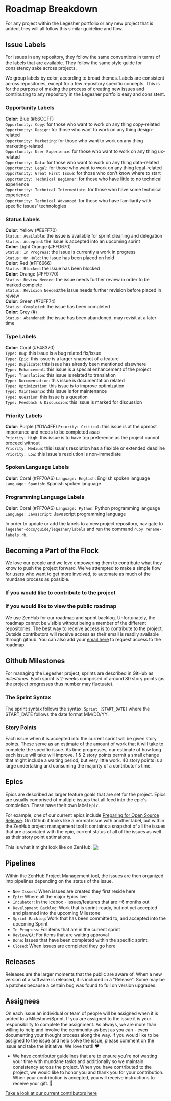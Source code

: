 # Roadmap Breakdown

For any project within the Legesher portfolio or any new project that is added, they will all follow this similar guideline and flow.

## Issue Labels

For issues in any repository, they follow the same conventions in terms of the labels that are available. They follow the same style guide for consistency sake across projects.

We group labels by color, according to broad themes. Labels are consistent across repositories, except for a few repository specific concepts. This is for the purpose of making the process of creating new issues and contributing to any repository in the Legesher portfolio easy and consistent.

### Opportunity Labels
**Color**: Blue (#66CCFF)  
`Opportunity: Copy`: for those who want to work on any thing copy-related  
`Opportunity: Design`: for those who want to work on any thing design-related  
`Opportunity: Marketing`: for those who want to work on any thing marketing-related  
`Opportunity: User Experience`: for those who want to work on any thing ux-related  
`Opportunity: Data`: for those who want to work on any thing data-related  
`Opportunity: Legal`: for those who want to work on any thing legal-related  
`Opportunity: Great First Issue`: for those who don't know where to start  
`Opportunity: Technical Beginner`: for those who have little to no technical experience  
`Opportunity: Technical Intermediate`: for those who have some technical experience  
`Opportunity: Technical Advanced`: for those who have familiarity with specific issues' technologies  

### Status Labels
**Color**: Yellow (#E9FF70)  
`Status: Available`: the issue is available for sprint cleaning and delegation  
`Status: Accepted`: the issue is accepted into an upcoming sprint  
**Color**: Light Orange (#FFD670)  
`Status: In Progress`: the issue is currently a work in progress  
`Status: On Hold`: the issue has been placed on hold  
**Color**: Red (#FF6666)  
`Status: Blocked`: the issue has been blocked  
**Color**: Orange (#FF9770)  
`Status: Review Needed`: the issue needs further review in order to be marked complete  
`Status: Revision Needed`:the issue needs further revision before placed in review  
**Color**: Green (#70FF74)  
`Status: Completed`: the issue has been completed  
**Color**: Grey (#)  
`Status: Abandoned`: the issue has been abandoned, may revisit at a later time  

### Type Labels
**Color**: Coral (#F48370)  
`Type: Bug`: this issue is a bug related fix/issue  
`Type: Epic`: this issue is a larger snapshot of a feature  
`Type: Duplicate`: this issue has already been mentioned elsewhere  
`Type: Enhancement`: this issue is a special enhancement of the project  
`Type: Translation`: this issue is related to translation  
`Type: Documentation`: this issue is documentation related  
`Type: Optimization`: this issue is to improve optimization  
`Type: Maintenance`: this issue is for maintenance  
`Type: Question`: this issue is a question  
`Type: Feedback & Discussion`: this issue is marked for discussion  

### Priority Labels
**Color**: Purple (#D1A4FF)
`Priority: Critical`: this issue is at the upmost importance and needs to be completed asap  
`Priority: High`: this issue is to have top preference as the project cannot proceed without  
`Priority: Medium`: this issue's resolution has a flexible or extended deadline  
`Priority: Low`: this issue's resolution is non-immediate  

### Spoken Language Labels
**Color**: Coral (#FF70A6)
`Language: English`: English spoken language  
`Language: Spanish`: Spanish spoken language  

### Programming Language Labels
**Color**: Coral (#FF70A6)
`Language: Python`: Python programming language  
`Language: Javascript`: Javascript programming language  

In order to update or add the labels to a new project repository, navigate to `legesher-docs/guide/legesher/labels` and run the command `ruby rename-labels.rb`.

## Becoming a Part of the Flock
We love our people and we love empowering them to contribute what they know to push the project forward. We've attempted to make a simple flow for users who want to get more involved, to automate as much of the mundane process as possible.

### If you would like to contribute to the project
### If you would like to view the public roadmap
We use ZenHub for our roadmap and sprint backlog. Unfortunately, the roadmap cannot be visible without being a member of the different repositories. The best way to receive access is to contribute to the project. Outside contributors will receive access as their email is readily available through github. You can also add your [email here](http://eepurl.com/dH0reL) to request access to the roadmap.


## Github Milestones
For managing the Legesher project, sprints are described in GitHub as _milestones_. Each sprint is 2-weeks comprised of around 80 story points (as the project progresses thus number may fluctuate).

### The Sprint Syntax
The sprint syntax follows the syntax: `Sprint [START_DATE]` where the START_DATE follows the date format MM/DD/YY.

### Story Points
Each issue when it is accepted into the current sprint will be given story points. These serve as an estimate of the amount of work that it will take to complete the specific issue. As time progresses, our estimate of how long each issue will take will improve. 1 & 2 story points permit a small change that might include a waiting period, but very little work. 40 story points is a large undertaking and consuming the majority of a contributor's time.

## Epics
Epics are described as larger feature goals that are set for the project. Epics are usually comprised of multiple issues that all feed into the epic's completion. These have their own label `Epic`.

For example, one of our current epics include [Preparing for Open Source Release](https://github.com/legesher/legesher/issues/1). On Github it looks like a normal issue with another label, but within the ZenHub project management tool it contains a snapshot of all the issues that are associated with the epic, current status of all of the issues as well as their story point estimations.

This is what it might look like on ZenHub:
<img src="/lib/images/ZenHubEpicView.png" align="center"/>

## Pipelines
Within the ZenHub Project Management tool, the issues are then organized into pipelines depending on the status of the issue.

- `New Issues`: When issues are created they first reside here
- `Epic`: Where all the major Epics live  
- `Incubator`: In the icebox - issues/features that are +6 months out  
- `Development Backlog`: Work that is sprint-ready, but not yet accepted and planned into the upcoming Milestone  
- `Sprint Backlog`: Work that has been committed to, and accepted into the upcoming Sprint  
- `In Progress`: For items that are in the current sprint  
- `Review/QA`: For items that are waiting approval  
- `Done`: Issues that have been completed within the specific sprint.  
- `Closed`: When issues are completed they go here  

## Releases
Releases are the larger moments that the public are aware of. When a new version of a software is released, it is included in a "Release". Some may be a patches because a certain bug was found to full on version upgrades.

## Assignees
On each issue an individual or team of people will be assigned when it is added to a Milestone/Sprint. If you are assigned to the issue it is your responsibility to complete the assignment. As always, we are more than willing to help and involve the community as best as you can - even documenting your thought process along the way. If you would like to be assigned to the issue and help solve the issue, please comment on the issue and take the initiative. We love that!! ❤️

  - We have contributor guidelines that are to ensure you're not wasting your time with mundane tasks and additionally so we maintain consistency across the project. When you have contributed to the project, we would like to honor you and thank you for your contribution. When your contribution is accepted, you will receive instructions to receive your gift. 🎁

[Take a look at our current contributors here]()
